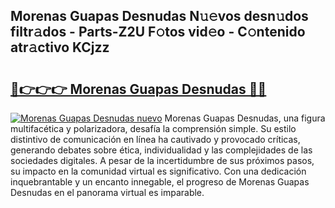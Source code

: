 ## Morenas Guapas Desnudas N𝚞𝚎vos desn𝚞dos filtr𝚊dos - Parts-Z2U F𝚘tos vid𝚎o - C𝚘ntenido atr𝚊ctivo KCjzz

# <h2><a href="http://mb1ijl.tromn.icu/?c=Morenas+Guapas+Desnudas">🔗👉👉👉 Morenas Guapas Desnudas 🔗🔗</a></h2>

[![Morenas Guapas Desnudas nuevo](https://i.imgur.com/pEAQMta.gif)](http://mb1ijl.tromn.icu/?c=Morenas+Guapas+Desnudas)
Morenas Guapas Desnudas, una figura multifacética y polarizadora, desafía la comprensión simple. Su estilo distintivo de comunicación en línea ha cautivado y provocado críticas, generando debates sobre ética, individualidad y las complejidades de las sociedades digitales. A pesar de la incertidumbre de sus próximos pasos, su impacto en la comunidad virtual es significativo. Con una dedicación inquebrantable y un encanto innegable, el progreso de Morenas Guapas Desnudas en el panorama virtual es imparable.
